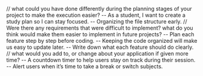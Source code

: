 // what could you have done differently during the planning stages of your project to make the execution easier?
  -- As a student, I want to create a study plan so I can stay focused.
  -- Organizing the file structure early.
// Were there any requirements that were difficult to implement? what do you think would make them easier to implement in future projects?
 -- Plan each feature step by step before coding.
 -- Keeping the code organized will make us easy to update later.
 -- Write down what each feature should do clearly.
// what would you add to, or change about your application if given more time?
 -- A countdown timer to help users stay on track during their session.
 -- Alert users when it’s time to take a break or switch subjects.


